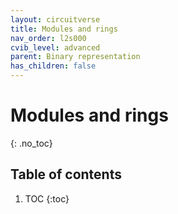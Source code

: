 ```yaml
---
layout: circuitverse
title: Modules and rings
nav_order: l2s000
cvib_level: advanced
parent: Binary representation
has_children: false
---
```


# Modules and rings
{: .no_toc}

## Table of contents

1. TOC
{:toc}

